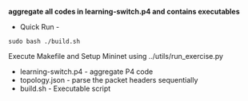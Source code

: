 **aggregate all codes in learning-switch.p4 and contains executables**

- Quick Run -
```
sudo bash ./build.sh
```
Execute Makefile and Setup Mininet using ../utils/run_exercise.py

- learning-switch.p4 - aggregate P4 code
- topology.json - parse the packet headers sequentially
- build.sh - Executable script
